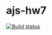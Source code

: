 # ajs-hw7

[![Build status](https://ci.appveyor.com/api/projects/status/w3t1sm6alchdj1kq?svg=true)](https://ci.appveyor.com/project/Kirinochka/ajs-hw8-1)
